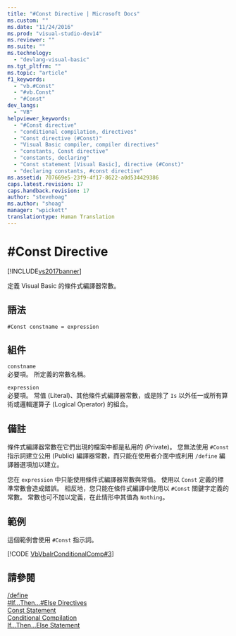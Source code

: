 ```yaml
---
title: "#Const Directive | Microsoft Docs"
ms.custom: ""
ms.date: "11/24/2016"
ms.prod: "visual-studio-dev14"
ms.reviewer: ""
ms.suite: ""
ms.technology: 
  - "devlang-visual-basic"
ms.tgt_pltfrm: ""
ms.topic: "article"
f1_keywords: 
  - "vb.#Const"
  - "#vb.Const"
  - "#Const"
dev_langs: 
  - "VB"
helpviewer_keywords: 
  - "#Const directive"
  - "conditional compilation, directives"
  - "Const directive (#Const)"
  - "Visual Basic compiler, compiler directives"
  - "constants, Const directive"
  - "constants, declaring"
  - "Const statement [Visual Basic], directive (#Const)"
  - "declaring constants, #const directive"
ms.assetid: 707669e5-23f9-4f17-8622-a0d534429386
caps.latest.revision: 17
caps.handback.revision: 17
author: "stevehoag"
ms.author: "shoag"
manager: "wpickett"
translationtype: Human Translation
---
```

# #Const Directive
[!INCLUDE[vs2017banner](../../../csharp/includes/vs2017banner.md)]

定義 Visual Basic 的條件式編譯器常數。  
  
## 語法  
  
```  
#Const constname = expression  
```  
  
## 組件  
 `constname`  
 必要項。  所定義的常數名稱。  
  
 `expression`  
 必要項。  常值 \(Literal\)、其他條件式編譯器常數，或是除了 `Is` 以外任一或所有算術或邏輯運算子 \(Logical Operator\) 的組合。  
  
## 備註  
 條件式編譯器常數在它們出現的檔案中都是私用的 \(Private\)。  您無法使用 `#Const` 指示詞建立公用 \(Public\) 編譯器常數，而只能在使用者介面中或利用 `/define` 編譯器選項加以建立。  
  
 您在 `expression` 中只能使用條件式編譯器常數與常值。  使用以 `Const` 定義的標準常數會造成錯誤。  相反地，您只能在條件式編譯中使用以 `#Const` 關鍵字定義的常數。  常數也可不加以定義，在此情形中其值為 `Nothing`。  
  
## 範例  
 這個範例會使用 `#Const` 指示詞。  
  
 [!CODE [VbVbalrConditionalComp#3](../CodeSnippet/VS_Snippets_VBCSharp/VbVbalrConditionalComp#3)]  
  
## 請參閱  
 [\/define](../../../visual-basic/reference/command-line-compiler/define.md)   
 [\#If...Then...\#Else Directives](../../../visual-basic/language-reference/directives/if-then-else-directives.md)   
 [Const Statement](../../../visual-basic/language-reference/statements/const-statement.md)   
 [Conditional Compilation](../../../visual-basic/programming-guide/program-structure/conditional-compilation.md)   
 [If...Then...Else Statement](../../../visual-basic/language-reference/statements/if-then-else-statement.md)